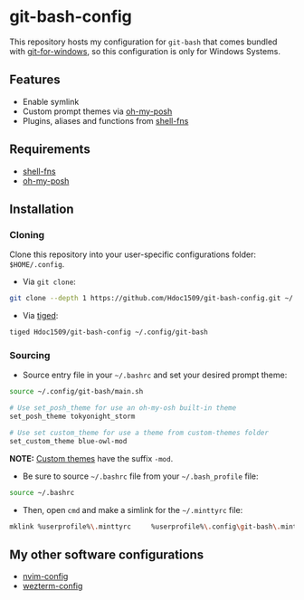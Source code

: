 # git-bash-config

This repository hosts my configuration for `git-bash` that comes bundled with [git-for-windows](https://gitforwindows.org/), so this configuration is only for Windows Systems.

## Features

- Enable symlink
- Custom prompt themes via [oh-my-posh](https://ohmyposh.dev/docs/themes)
- Plugins, aliases and functions from [shell-fns](https://github.com/Hdoc1509/shell-fns#installation#plugins)

## Requirements

- [shell-fns](https://github.com/Hdoc1509/shell-fns#installation)
- [oh-my-posh](https://ohmyposh.dev)

## Installation

### Cloning

Clone this repository into your user-specific configurations folder: `$HOME/.config`.

- Via `git clone`:

```sh
git clone --depth 1 https://github.com/Hdoc1509/git-bash-config.git ~/.config/git-bash
```

- Via [tiged](https://github.com/tiged/tiged#installation):

```sh
tiged Hdoc1509/git-bash-config ~/.config/git-bash
```

### Sourcing

- Source entry file in your `~/.bashrc` and set your desired prompt theme:

```sh
source ~/.config/git-bash/main.sh

# Use set_posh_theme for use an oh-my-osh built-in theme
set_posh_theme tokyonight_storm

# Use set custom_theme for use a theme from custom-themes folder
set_custom_theme blue-owl-mod
```

**NOTE:** [Custom themes](/custom-themes/) have the suffix `-mod`.

- Be sure to source `~/.bashrc` file from your `~/.bash_profile` file:

```sh
source ~/.bashrc
```

- Then, open `cmd` and make a simlink for the `~/.minttyrc` file:

```sh
mklink %userprofile%\.minttyrc     %userprofile%\.config\git-bash\.minttyrc
```

## My other software configurations

- [nvim-config](https://github.com/Hdoc1509/nvim-config)
- [wezterm-config](https://github.com/Hdoc1509/wezterm-config)
